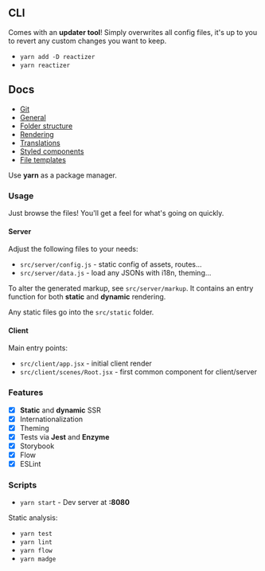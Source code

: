 ## CLI

Comes with an **updater tool**! Simply overwrites all config files, it's up to you to revert any custom changes you want to keep.

* `yarn add -D reactizer`
* `yarn reactizer`

## Docs

* [Git](./docs/01git.md)
* [General](./docs/02general.md)
* [Folder structure](./docs/03structure.md)
* [Rendering](./docs/04rendering.md)
* [Translations](./docs/05translations.md)
* [Styled components](./docs/06styled.md)
* [File templates](./docs/07templates.md)

Use **yarn** as a package manager.

### Usage

Just browse the files! You'll get a feel for what's going on quickly.

#### Server

Adjust the following files to your needs:
* `src/server/config.js` - static config of assets, routes...
* `src/server/data.js` - load any JSONs with i18n, theming...

To alter the generated markup, see `src/server/markup`. It contains an entry function for both **static** and **dynamic** rendering.

Any static files go into the `src/static` folder.

#### Client

Main entry points:
* `src/client/app.jsx` - initial client render
* `src/client/scenes/Root.jsx` - first common component for client/server

### Features

- [x] **Static** and **dynamic** SSR
- [x] Internationalization
- [x] Theming
- [x] Tests via **Jest** and **Enzyme**
- [x] Storybook
- [x] Flow
- [x] ESLint

### Scripts

- `yarn start` - Dev server at **:8080**

Static analysis:
- `yarn test`
- `yarn lint`
- `yarn flow`
- `yarn madge`

